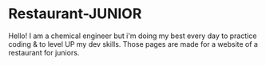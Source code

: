 # Restaurant-JUNIOR
Hello! I am a chemical engineer but i'm doing my best every day to practice coding & to level UP my dev skills.
Those pages are made for a website of a restaurant for juniors. 


